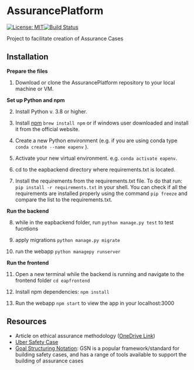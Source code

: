 # AssurancePlatform
[![License: MIT](https://img.shields.io/badge/License-MIT-yellow.svg)](https://opensource.org/licenses/MIT)[![Build Status](https://app.travis-ci.com/alan-turing-institute/AssurancePlatform.svg?branch=MVP)](https://app.travis-ci.com/alan-turing-institute/AssurancePlatform)

Project to facilitate creation of Assurance Cases

## Installation


**Prepare the files**

1. Download or clone the AssurancePlatform repository to your local machine or VM.

**Set up Python and npm**

2. Install Python v. 3.8 or higher.

3. Install [npm](https://www.npmjs.com/) ```brew install npm``` or if windows user downloaded and install it from the official website.  

4. Create a new Python environment (e.g. if you are using conda type ```conda create --name eapenv``` ).

5. Activate your new virtual environment. e.g. ```conda activate eapenv```.

6. cd to the eapbackend directory where requirements.txt is located.

7. Install the requirements from the requirements.txt file. 
To do that run: ```pip install -r requirements.txt``` in your shell.
You can check if all the requirements are installed properly using the command ```pip freeze``` and compare the list to the requirements.txt.


**Run the backend**

8. while in the eapbackend folder, run ```python manage.py test``` to test fucntions

9. apply migrations ```python manage.py migrate```

10. run the webapp ```python managepy runserver```

**Run the frontend**

11. Open a new terminal while the backend is running and navigate to the frontend folder ```cd eapfrontend```

12. Install npm dependencies: ```npm install```

14. Run the webapp ```npm start``` to view the app in your localhost:3000


## Resources
- Article on ethical assurance methodology ([OneDrive Link](https://thealanturininstitute-my.sharepoint.com/:b:/g/personal/cburr_turing_ac_uk/EYHu_zD4Oq1Hmq8VGrJ_EsUBNrO1LGhpV2E9AaEUavioMQ?e=qCFKo2))
- [Uber Safety Case](https://uberatgresources.com/safetycase/gsn)
- [Goal Structuring Notation](https://scsc.uk/gsn?page=gsn%206tools): GSN is a popular framework/standard for building safety cases, and has a range of tools available to support the building of assurance cases
